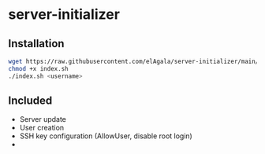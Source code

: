 # server-initializer

## Installation

```bash
wget https://raw.githubusercontent.com/elAgala/server-initializer/main/index.sh
chmod +x index.sh
./index.sh <username>
```

## Included
- Server update
- User creation
- SSH key configuration (AllowUser, disable root login)
- 
